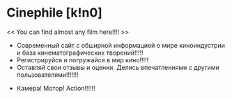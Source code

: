   # Сinephile [k!n0]
<< You can find almost any film here!!!! >>

- Современный сайт с обширной информацией о мире киноиндустрии и база кинематографических творений!!!!!
- Регистрируйся и погружайся в мир кино!!!!!
- Оставляй свои отзывы и оценки. Делись впечатлениями с другими пользователями!!!!!!!

* Камера! Мотор! Action!!!!!!
